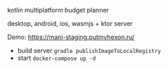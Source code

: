 kotlin multiplatform budget planner 

desktop, android, ios, wasmjs + ktor server

Demo: https://mani-staging.putmyhexon.ru/

* build server
`gradle publishImageToLocalRegistry`
* start 
`docker-compose up -d`
